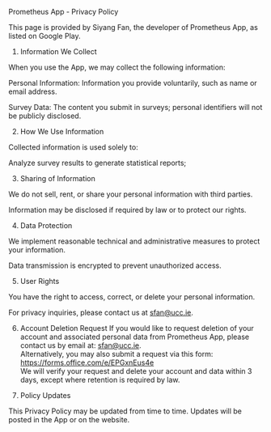 Prometheus App - Privacy Policy

This page is provided by Siyang Fan, the developer of Prometheus App, as listed on Google Play.

1. Information We Collect

When you use the App, we may collect the following information:

Personal Information: Information you provide voluntarily, such as name or email address.

Survey Data: The content you submit in surveys; personal identifiers will not be publicly disclosed.

2. How We Use Information

Collected information is used solely to:

Analyze survey results to generate statistical reports;


3. Sharing of Information

We do not sell, rent, or share your personal information with third parties.

Information may be disclosed if required by law or to protect our rights.

4. Data Protection

We implement reasonable technical and administrative measures to protect your information.

Data transmission is encrypted to prevent unauthorized access.

5. User Rights

You have the right to access, correct, or delete your personal information.

For privacy inquiries, please contact us at sfan@ucc.ie.

6. Account Deletion Request
If you would like to request deletion of your account and associated personal data from Prometheus App, please contact us by email at: sfan@ucc.ie.  
Alternatively, you may also submit a request via this form: https://forms.office.com/e/EPGxnEus4e  
We will verify your request and delete your account and data within 3 days, except where retention is required by law.

7. Policy Updates

This Privacy Policy may be updated from time to time. Updates will be posted in the App or on the website.
